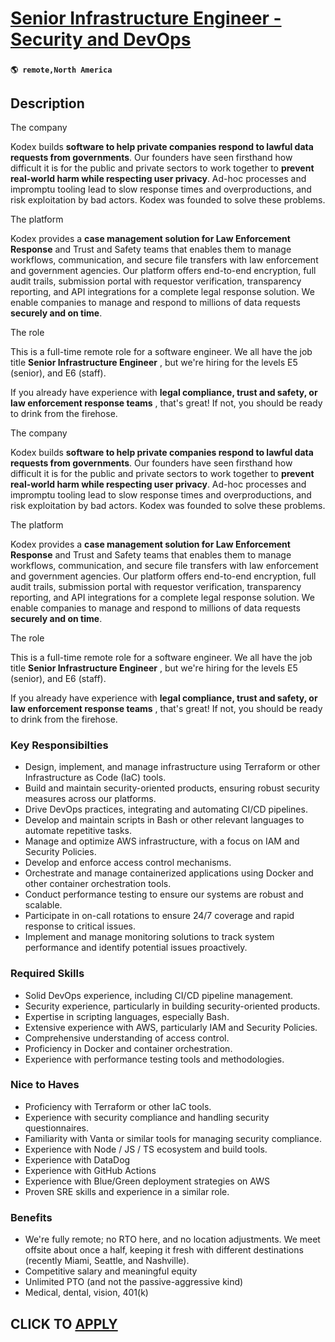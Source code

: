 # [Senior Infrastructure Engineer - Security and DevOps](https://www.remotewlb.com/apply/senior-infrastructure-engineer-security-and-devops)  
###  
#### `🌎 remote,North America`  

## Description

The company

  

Kodex builds **software to help private companies respond to lawful data requests from governments**. Our founders have seen firsthand how difficult it is for the public and private sectors to work together to **prevent real-world harm while respecting user privacy**. Ad-hoc processes and impromptu tooling lead to slow response times and overproductions, and risk exploitation by bad actors. Kodex was founded to solve these problems.

  

The platform

  

Kodex provides a **case management solution for Law Enforcement Response** and Trust and Safety teams that enables them to manage workflows, communication, and secure file transfers with law enforcement and government agencies. Our platform offers end-to-end encryption, full audit trails, submission portal with requestor verification, transparency reporting, and API integrations for a complete legal response solution. We enable companies to manage and respond to millions of data requests **securely and on time**.

  

The role

  

This is a full-time remote role for a software engineer. We all have the job title **Senior Infrastructure Engineer** , but we're hiring for the levels E5 (senior), and E6 (staff).

  

If you already have experience with **legal compliance, trust and safety, or law enforcement response teams** , that's great! If not, you should be ready to drink from the firehose.

  

The company

  

Kodex builds **software to help private companies respond to lawful data requests from governments**. Our founders have seen firsthand how difficult it is for the public and private sectors to work together to **prevent real-world harm while respecting user privacy**. Ad-hoc processes and impromptu tooling lead to slow response times and overproductions, and risk exploitation by bad actors. Kodex was founded to solve these problems.

  

The platform

  

Kodex provides a **case management solution for Law Enforcement Response** and Trust and Safety teams that enables them to manage workflows, communication, and secure file transfers with law enforcement and government agencies. Our platform offers end-to-end encryption, full audit trails, submission portal with requestor verification, transparency reporting, and API integrations for a complete legal response solution. We enable companies to manage and respond to millions of data requests **securely and on time**.

  

The role

  

This is a full-time remote role for a software engineer. We all have the job title **Senior Infrastructure Engineer** , but we're hiring for the levels E5 (senior), and E6 (staff).

  

If you already have experience with **legal compliance, trust and safety, or law enforcement response teams** , that's great! If not, you should be ready to drink from the firehose.

  

### Key Responsibilties

* Design, implement, and manage infrastructure using Terraform or other Infrastructure as Code (IaC) tools.
* Build and maintain security-oriented products, ensuring robust security measures across our platforms.
* Drive DevOps practices, integrating and automating CI/CD pipelines.
* Develop and maintain scripts in Bash or other relevant languages to automate repetitive tasks.
* Manage and optimize AWS infrastructure, with a focus on IAM and Security Policies.
* Develop and enforce access control mechanisms.
* Orchestrate and manage containerized applications using Docker and other container orchestration tools.
* Conduct performance testing to ensure our systems are robust and scalable.
* Participate in on-call rotations to ensure 24/7 coverage and rapid response to critical issues.
* Implement and manage monitoring solutions to track system performance and identify potential issues proactively.

  

### Required Skills

* Solid DevOps experience, including CI/CD pipeline management.
* Security experience, particularly in building security-oriented products.
* Expertise in scripting languages, especially Bash.
* Extensive experience with AWS, particularly IAM and Security Policies.
* Comprehensive understanding of access control.
* Proficiency in Docker and container orchestration.
* Experience with performance testing tools and methodologies.

  

### Nice to Haves

* Proficiency with Terraform or other IaC tools.
* Experience with security compliance and handling security questionnaires.
* Familiarity with Vanta or similar tools for managing security compliance.
* Experience with Node / JS / TS ecosystem and build tools.
* Experience with DataDog
* Experience with GitHub Actions
* Experience with Blue/Green deployment strategies on AWS
* Proven SRE skills and experience in a similar role.

  

### Benefits

* We're fully remote; no RTO here, and no location adjustments. We meet offsite about once a half, keeping it fresh with different destinations (recently Miami, Seattle, and Nashville).
* Competitive salary and meaningful equity 
* Unlimited PTO (and not the passive-aggressive kind)
* Medical, dental, vision, 401(k)

  

  
## CLICK TO [APPLY](https://www.remotewlb.com/apply/senior-infrastructure-engineer-security-and-devops)


